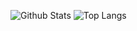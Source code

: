![Github Stats](https://github-readme-stats.vercel.app/api?username=miador&show_icons=true)   ![Top Langs](https://github-readme-stats.vercel.app/api/top-langs/?username=miador&hide=css,html,ruby)
